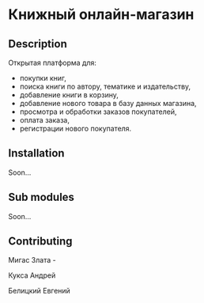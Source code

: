 # Книжный онлайн-магазин

## Description 
Открытая платформа для:
* покупки книг, 
* поиска книги по автору, тематике и издательству, 
* добавление книги в корзину, 
* добавление нового товара в базу данных магазина, 
* просмотра и обработки заказов покупателей,
* оплата заказа, 
* регистрации нового покупателя.

## Installation
Soon...

## Sub modules
Soon...

## Contributing
Мигас Злата -

Кукса Андрей

Белицкий Евгений
